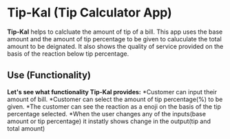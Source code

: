 # **Tip-Kal** (Tip Calculator App)
**Tip-Kal** helps to calcluate the amount of tip of a bill. This app uses the base amount and the amount of tip percentage to be given to caluculate the total amount to be deignated. It also shows the quality of service provided on the basis of the reaction below tip percentage.
## **Use** (Functionality)
**Let's see what functionality Tip-Kal provides:**
*Customer can input their amount of bill.
*Customer can select the amount of tip percentage(%) to be given.
*The customer can see the reaction as a enoji on the basis of the tip percentage selected.
*When the user changes any of the inputs(base amount or tip percentage) it instatly shows change in the output(tip and total amount)
